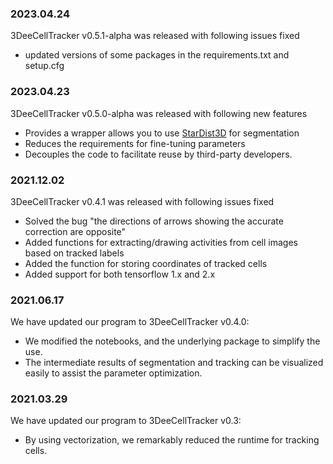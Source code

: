 ### 2023.04.24
3DeeCellTracker v0.5.1-alpha was released with following issues fixed
- updated versions of some packages in the requirements.txt and setup.cfg

### 2023.04.23
3DeeCellTracker v0.5.0-alpha was released with following new features
- Provides a wrapper allows you to use [StarDist3D](https://github.com/stardist/stardist) for segmentation
- Reduces the requirements for fine-tuning parameters
- Decouples the code to facilitate reuse by third-party developers.

### 2021.12.02
3DeeCellTracker v0.4.1 was released with following issues fixed
- Solved the bug "the directions of arrows showing the accurate correction are opposite"
- Added functions for extracting/drawing activities from cell images based on tracked labels
- Added the function for storing coordinates of tracked cells
- Added support for both tensorflow 1.x and 2.x 

### 2021.06.17
We have updated our program to 3DeeCellTracker v0.4.0:
- We modified the notebooks, and the underlying package to simplify the use.
- The intermediate results of segmentation and tracking can be visualized easily to assist the parameter optimization. 

### 2021.03.29
We have updated our program to 3DeeCellTracker v0.3:
- By using vectorization, we remarkably reduced the runtime for tracking cells.